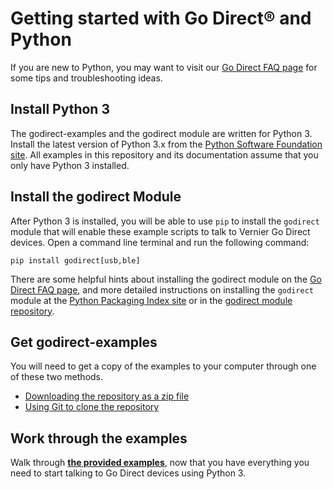 # Getting started with Go Direct® and Python

If you are new to Python, you may want to visit our [Go Direct FAQ page](./godirect-py-faqs.md) for some tips and troubleshooting ideas.

## Install Python 3

The godirect-examples and the godirect module are written for Python 3. Install the latest version of Python 3.x from the [Python Software Foundation site](https://www.python.org/downloads/). All examples in this repository and its documentation assume that you only have Python 3 installed.

## Install the godirect Module

After Python 3 is installed, you will be able to use `pip` to install the `godirect` module that will enable these example scripts to talk to Vernier Go Direct devices. Open a command line terminal and run the following command:

```
pip install godirect[usb,ble]
```
There are some helpful hints about installing the godirect module on the [Go Direct FAQ page](./godirect-py-faqs.md), and more detailed instructions on installing the `godirect` module at the [Python Packaging Index site](https://pypi.org/project/godirect/) or in the [godirect module repository](https://github.com/VernierST/godirect-py).

## Get godirect-examples

You will need to get a copy of the examples to your computer through one of these two methods.
- [Downloading the repository as a zip file](https://github.com/VernierST/godirect-examples/archive/master.zip)
- [Using Git to clone the repository](https://github.com/VernierST/godirect-examples.git)

## Work through the examples

Walk through [**the provided examples**](./), now that you have everything you need to start talking to Go Direct devices using Python 3.
